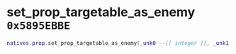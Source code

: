 # set_prop_targetable_as_enemy `0x5895EBBE`

```lua
natives.prop.set_prop_targetable_as_enemy(_unk0 --[[ integer ]], _unk1 --[[ integer ]])
```